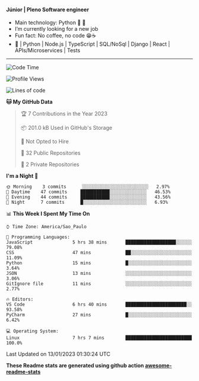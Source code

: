 #### Júnior | Pleno Software engineer 

- Main technology: Python 🐍 💖
- I’m currently looking for a new job
- Fun fact: No coffee, no code 😁☕
- 📖 | Python | Node.js | TypeScript | SQL/NoSql | Django | React | APIs/Microservices | Tests 
---
<!--START_SECTION:waka-->
![Code Time](http://img.shields.io/badge/Code%20Time-533%20hrs%2012%20mins-blue)

![Profile Views](http://img.shields.io/badge/Profile%20Views-0-blue)

![Lines of code](https://img.shields.io/badge/From%20Hello%20World%20I%27ve%20Written-487%20Thousand%20lines%20of%20code-blue)

**🐱 My GitHub Data** 

> 🏆 7 Contributions in the Year 2023
 > 
> 📦 201.0 kB Used in GitHub's Storage 
 > 
> 🚫 Not Opted to Hire
 > 
> 📜 32 Public Repositories 
 > 
> 🔑 2 Private Repositories  
 > 
**I'm a Night 🦉** 

```text
🌞 Morning    3 commits      ░░░░░░░░░░░░░░░░░░░░░░░░░   2.97% 
🌆 Daytime    47 commits     ███████████░░░░░░░░░░░░░░   46.53% 
🌃 Evening    44 commits     ███████████░░░░░░░░░░░░░░   43.56% 
🌙 Night      7 commits      █░░░░░░░░░░░░░░░░░░░░░░░░   6.93%

```


📊 **This Week I Spent My Time On** 

```text
⌚︎ Time Zone: America/Sao_Paulo

💬 Programming Languages: 
JavaScript               5 hrs 38 mins       ███████████████████░░░░░░   79.08% 
CSS                      47 mins             ██░░░░░░░░░░░░░░░░░░░░░░░   11.09% 
Python                   15 mins             █░░░░░░░░░░░░░░░░░░░░░░░░   3.64% 
JSON                     13 mins             ░░░░░░░░░░░░░░░░░░░░░░░░░   3.06% 
GitIgnore file           11 mins             ░░░░░░░░░░░░░░░░░░░░░░░░░   2.77%

🔥 Editors: 
VS Code                  6 hrs 40 mins       ███████████████████████░░   93.58% 
PyCharm                  27 mins             █░░░░░░░░░░░░░░░░░░░░░░░░   6.42%

💻 Operating System: 
Linux                    7 hrs 7 mins        █████████████████████████   100.0%

```


 Last Updated on 13/01/2023 01:30:24 UTC
<!--END_SECTION:waka-->

**These Readme stats are generated using github action [awesome-readme-stats](https://github.com/anmol098/waka-readme-stats)**

